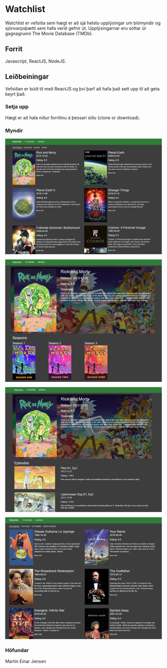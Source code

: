 # Watchlist 
Watchlist er vefsíða sem hægt er að sjá helstu upplýsingar um bíómyndir og sjónvarpsþætti sem hafa verið gefnir út. Upplýsingarnar eru sóttar úr gagnagrunni The Movie Database (TMDb).

## Forrit 
Javascript, ReactJS, NodeJS.

## Leiðbeiningar
Vefsiðan er búið til með ReactJS og því þarf að hafa það sett upp til að geta keyrt það.

### Setja upp
Hægt er að hala niður forritinu á þessari síðu (clone or download).

### Myndir

![Alt tag](https://raw.githubusercontent.com/mej3hi/screenshot/master/myndW1.PNG)


![Alt tag](https://raw.githubusercontent.com/mej3hi/screenshot/master/myndW2.PNG)


![Alt tag](https://raw.githubusercontent.com/mej3hi/screenshot/master/myndW3.PNG)


![Alt tag](https://raw.githubusercontent.com/mej3hi/screenshot/master/myndW4.PNG)

### Höfundar
Martin Einar Jensen  
